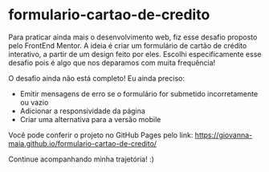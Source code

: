 # formulario-cartao-de-credito
Para praticar ainda mais o desenvolvimento web, fiz esse desafio proposto pelo FrontEnd Mentor. A ideia é criar um formulário de cartão de crédito interativo, a partir de um design feito por eles.
Escolhi especificamente esse desafio pois é algo que nos deparamos com muita frequência!

O desafio ainda não está completo! Eu ainda preciso:
  - Emitir mensagens de erro se o formulário for submetido incorretamente ou vazio
  - Adicionar a responsividade da página
  - Criar uma alternativa para a versão mobile

Você pode conferir o projeto no GitHub Pages pelo link: https://giovanna-maia.github.io/formulario-cartao-de-credito/

Continue acompanhando minha trajetória! :)
